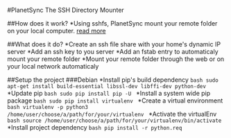#PlanetSync
The SSH Directory Mounter

##How does it work?
*Using sshfs, PlanetSync mount your remote folder on your local computer. [read more](https://en.wikipedia.org/wiki/SSHFS)

##What does it do?
*Create an ssh file share with your home's dynamic IP server
*Add an ssh key to you server
*Add an fstab entry to automaticaly mount your remote folder
*Mount your remote folder through the web or on your local network automaticaly


##Setup the project
###Debian
*Install pip's build dependency
    ```bash
        sudo apt-get install build-essential libssl-dev libffi-dev python-dev
    ```
*Update pip
	```bash
	    sudo pip install pip -U
	```
*Install a system wide pip package
    ```bash
	    sudo pip install virtualenv
	```
*Create a virtual environment
	```bash
	    virtualenv -p python3 /home/user/choose/a/path/for/your/virtualenv
    ```
*Activate the virtualEnv
    ```bash
        source /home/user/choose/a/path/for/your/virtualenv/bin/activate
    ```
*Install project dependency
    ```bash
	    pip install -r python.req
	```